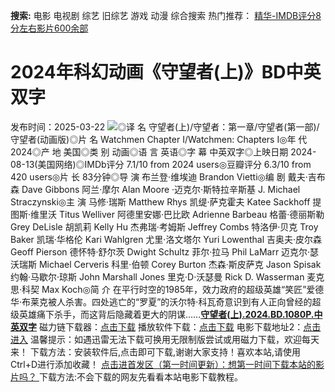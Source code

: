 **搜索:** 电影 电视剧 综艺 旧综艺 游戏 动漫 综合搜索 热门推荐： [精华-IMDB评分8分左右影片600余部](https://www.dytt8.com/html/gndy/jddy/20160320/50510.html)
# 2024年科幻动画《守望者(上)》BD中英双字
发布时间：2025-03-22 
![](https://img9.doubanio.com/view/photo/l_ratio_poster/public/p2910482897.jpg)◎译 名 守望者(上)/守望者：第一章/守望者(第一部)/守望者(动画版)◎片 名 Watchmen Chapter I/Watchmen: Chapters I◎年 代 2024◎产 地 美国◎类 别 动画◎语 言 英语◎字 幕 中英双字◎上映日期 2024-08-13(美国网络)◎IMDb评分 7.1/10 from 2024 users◎豆瓣评分 6.3/10 from 420 users◎片 长 83分钟◎导 演 布兰登·维埃迪 Brandon Vietti◎编 剧 戴夫·吉布森 Dave Gibbons 阿兰·摩尔 Alan Moore ·迈克尔·斯特拉辛斯基 J. Michael Straczynski◎主 演 马修·瑞斯 Matthew Rhys 凯缇·萨克霍夫 Katee Sackhoff 提图斯·维里沃 Titus Welliver 阿德里安娜·巴比欧 Adrienne Barbeau 格蕾·德丽斯勒 Grey DeLisle 胡凯莉 Kelly Hu 杰弗瑞·考姆斯 Jeffrey Combs 特洛伊·贝克 Troy Baker 凯瑞·华格伦 Kari Wahlgren 尤里·洛文塔尔 Yuri Lowenthal 吉奥夫·皮尔森 Geoff Pierson 德怀特·舒尔茨 Dwight Schultz 菲尔·拉马 Phil LaMarr 迈克尔·瑟沃瑞斯 Michael Cerveris 科里·伯顿 Corey Burton 杰森·斯皮萨克 Jason Spisak 约翰·马歇尔·琼斯 John Marshall Jones 里克·D·沃瑟曼 Rick D. Wasserman 麦克思·科契 Max Koch◎简 介 在平行时空的1985年，效力政府的超级英雄“笑匠”爱德华·布莱克被人杀害。四处逃亡的“罗夏”的沃尔特·科瓦奇意识到有人正向曾经的超级英雄痛下杀手，而这背后隐藏着更大的阴谋……[**守望者(上).2024.BD.1080P.中英双字**](magnet:?xt=urn:btih:8650980c0a2c4516fb25dcac7f6a822222433e6a&dn=%e9%98%b3%e5%85%89%e7%94%b5%e5%bd%b1dygod.org.%e5%ae%88%e6%9c%9b%e8%80%85%28%e4%b8%8a%29.2024.BD.1080P.%e4%b8%ad%e8%8b%b1%e5%8f%8c%e5%ad%97.mkv&tr=udp%3a%2f%2ftracker.opentrackr.org%3a1337%2fannounce&tr=udp%3a%2f%2fexodus.desync.com%3a6969%2fannounce) 磁力链下载器：[点击下载](https://dygod.org/js/bt.htm "qBittorrent") 播放软件下载：[点击下载](https://dygod.org/js/player.htm "PotPlayer") 电影下载地址2：[点击进入](https://dygod.org/ "阳光电影") 温馨提示：如遇迅雷无法下载可换用无限制版尝试或用磁力下载，欢迎每天来！  下载方法：安装软件后,点击即可下载,谢谢大家支持！喜欢本站,请使用Ctrl+D进行添加收藏！ [点击进首发区（第一时间更新）：想第一时间下载本站的影片吗？ ](https://www.ygdy8.net/)下载方法:不会下载的网友先看看本站电影下载教程。